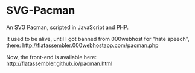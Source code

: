 # SVG-Pacman
An SVG Pacman, scripted in JavaScript and PHP.

It used to be alive, until I got banned from 000webhost for "hate speech", there: http://flatassembler.000webhostapp.com/pacman.php

Now, the front-end is available here: http://flatassembler.github.io/pacman.html
